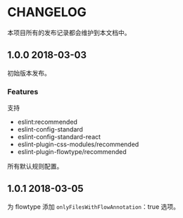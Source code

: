 # CHANGELOG

本项目所有的发布记录都会维护到本文档中。

## 1.0.0 2018-03-03

初始版本发布。

### Features

支持

- eslint:recommended
- eslint-config-standard
- eslint-config-standard-react
- eslint-plugin-css-modules/recommended
- eslint-plugin-flowtype/recommended 

所有默认规则配置。

## 1.0.1 2018-03-05

为 flowtype 添加 `onlyFilesWithFlowAnnotation`：true 选项。
